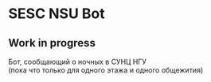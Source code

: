 # SESC NSU Bot  
## Work in progress  
Бот, сообщающий о ночных в СУНЦ НГУ  
(пока что только для одного этажа и одного общежития)
